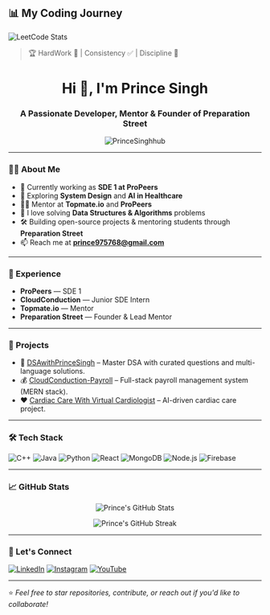 ## 📊 My Coding Journey

![LeetCode Stats](./leetcode-stats.png)

> 🏆 HardWork 💪 | Consistency ✅ | Discipline 📜










<h1 align="center">Hi 👋, I'm Prince Singh</h1>
<h3 align="center">A Passionate Developer, Mentor & Founder of Preparation Street</h3>

<p align="center">
  <img src="https://komarev.com/ghpvc/?username=PrinceSinghhub&label=Profile%20views&color=0e75b6&style=flat" alt="PrinceSinghhub" />
</p>

---

### 👨‍💻 About Me

- 🔭 Currently working as **SDE 1 at ProPeers**
- 🌱 Exploring **System Design** and **AI in Healthcare**
- 👨‍🏫 Mentor at **Topmate.io** and **ProPeers**
- 🧠 I love solving **Data Structures & Algorithms** problems
- 🛠️ Building open-source projects & mentoring students through **Preparation Street**
- 📫 Reach me at **prince975768@gmail.com**

---

### 💼 Experience

- **ProPeers** — SDE 1  
- **CloudConduction** — Junior SDE Intern  
- **Topmate.io** — Mentor  
- **Preparation Street** — Founder & Lead Mentor  

---

### 🔧 Projects

- 🚀 [DSAwithPrinceSingh](https://github.com/PrinceSinghhub/DSAwithPrinceSingh) – Master DSA with curated questions and multi-language solutions.
- 💰 [CloudConduction-Payroll](https://github.com/PrinceSinghhub/CloudConduction-Payroll) – Full-stack payroll management system (MERN stack).
- ❤️ [Cardiac Care With Virtual Cardiologist](https://github.com/PrinceSinghhub/Cardiac-Care-With-Virtual-Cardiologist-CCVC) – AI-driven cardiac care project.

---

### 🛠 Tech Stack

![C++](https://img.shields.io/badge/C++-00599C?style=for-the-badge&logo=cplusplus&logoColor=white)
![Java](https://img.shields.io/badge/Java-ED8B00?style=for-the-badge&logo=java&logoColor=white)
![Python](https://img.shields.io/badge/Python-3670A0?style=for-the-badge&logo=python&logoColor=white)
![React](https://img.shields.io/badge/React-20232a?style=for-the-badge&logo=react&logoColor=61DAFB)
![MongoDB](https://img.shields.io/badge/MongoDB-4ea94b?style=for-the-badge&logo=mongodb&logoColor=white)
![Node.js](https://img.shields.io/badge/Node.js-339933?style=for-the-badge&logo=nodedotjs&logoColor=white)
![Firebase](https://img.shields.io/badge/Firebase-ffca28?style=for-the-badge&logo=firebase&logoColor=black)

---

### 📈 GitHub Stats

<p align="center">
  <img src="https://github-readme-stats.vercel.app/api?username=PrinceSinghhub&show_icons=true&theme=github_dark" alt="Prince's GitHub Stats" />
</p>

<p align="center">
  <img src="https://github-readme-streak-stats.herokuapp.com/?user=PrinceSinghhub&theme=github-dark" alt="Prince's GitHub Streak" />
</p>

---

### 🔗 Let's Connect

[![LinkedIn](https://img.shields.io/badge/LinkedIn-blue?style=for-the-badge&logo=linkedin)](https://www.linkedin.com/in/princesinghhub)
[![Instagram](https://img.shields.io/badge/Instagram-E4405F?style=for-the-badge&logo=instagram&logoColor=white)](https://instagram.com/princesinghhub)
[![YouTube](https://img.shields.io/badge/YouTube-red?style=for-the-badge&logo=youtube&logoColor=white)](https://youtube.com/@PreparationStreet)

---

⭐️ *Feel free to star repositories, contribute, or reach out if you'd like to collaborate!*
